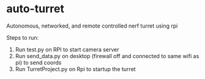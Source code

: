 # auto-turret
Autonomous, networked, and remote controlled nerf turret using rpi

Steps to run:

1. Run test.py on RPI to start camera server
2. Run send_data.py on desktop (firewall off and connected to same wifi as pi) to send coords
3. Run TurretProject.py on Rpi to startup the turret
